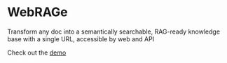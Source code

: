 # WebRAGe

Transform any doc into a semantically searchable, RAG-ready knowledge base with a single URL, accessible by web and API

Check out the [demo](https://ragapi.streamlit.app/)
